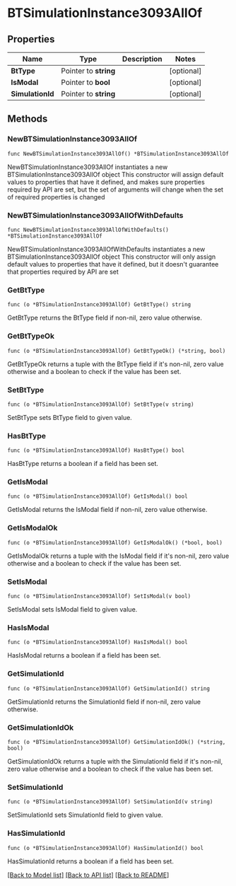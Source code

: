 # BTSimulationInstance3093AllOf

## Properties

Name | Type | Description | Notes
------------ | ------------- | ------------- | -------------
**BtType** | Pointer to **string** |  | [optional] 
**IsModal** | Pointer to **bool** |  | [optional] 
**SimulationId** | Pointer to **string** |  | [optional] 

## Methods

### NewBTSimulationInstance3093AllOf

`func NewBTSimulationInstance3093AllOf() *BTSimulationInstance3093AllOf`

NewBTSimulationInstance3093AllOf instantiates a new BTSimulationInstance3093AllOf object
This constructor will assign default values to properties that have it defined,
and makes sure properties required by API are set, but the set of arguments
will change when the set of required properties is changed

### NewBTSimulationInstance3093AllOfWithDefaults

`func NewBTSimulationInstance3093AllOfWithDefaults() *BTSimulationInstance3093AllOf`

NewBTSimulationInstance3093AllOfWithDefaults instantiates a new BTSimulationInstance3093AllOf object
This constructor will only assign default values to properties that have it defined,
but it doesn't guarantee that properties required by API are set

### GetBtType

`func (o *BTSimulationInstance3093AllOf) GetBtType() string`

GetBtType returns the BtType field if non-nil, zero value otherwise.

### GetBtTypeOk

`func (o *BTSimulationInstance3093AllOf) GetBtTypeOk() (*string, bool)`

GetBtTypeOk returns a tuple with the BtType field if it's non-nil, zero value otherwise
and a boolean to check if the value has been set.

### SetBtType

`func (o *BTSimulationInstance3093AllOf) SetBtType(v string)`

SetBtType sets BtType field to given value.

### HasBtType

`func (o *BTSimulationInstance3093AllOf) HasBtType() bool`

HasBtType returns a boolean if a field has been set.

### GetIsModal

`func (o *BTSimulationInstance3093AllOf) GetIsModal() bool`

GetIsModal returns the IsModal field if non-nil, zero value otherwise.

### GetIsModalOk

`func (o *BTSimulationInstance3093AllOf) GetIsModalOk() (*bool, bool)`

GetIsModalOk returns a tuple with the IsModal field if it's non-nil, zero value otherwise
and a boolean to check if the value has been set.

### SetIsModal

`func (o *BTSimulationInstance3093AllOf) SetIsModal(v bool)`

SetIsModal sets IsModal field to given value.

### HasIsModal

`func (o *BTSimulationInstance3093AllOf) HasIsModal() bool`

HasIsModal returns a boolean if a field has been set.

### GetSimulationId

`func (o *BTSimulationInstance3093AllOf) GetSimulationId() string`

GetSimulationId returns the SimulationId field if non-nil, zero value otherwise.

### GetSimulationIdOk

`func (o *BTSimulationInstance3093AllOf) GetSimulationIdOk() (*string, bool)`

GetSimulationIdOk returns a tuple with the SimulationId field if it's non-nil, zero value otherwise
and a boolean to check if the value has been set.

### SetSimulationId

`func (o *BTSimulationInstance3093AllOf) SetSimulationId(v string)`

SetSimulationId sets SimulationId field to given value.

### HasSimulationId

`func (o *BTSimulationInstance3093AllOf) HasSimulationId() bool`

HasSimulationId returns a boolean if a field has been set.


[[Back to Model list]](../README.md#documentation-for-models) [[Back to API list]](../README.md#documentation-for-api-endpoints) [[Back to README]](../README.md)


